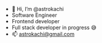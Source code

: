 - 👋 Hi, I’m @astrokachi
- Software Engineer
- Frontend developer
- Full stack developer in progress 😅
- 📫 astrokachi@gmail.com

<!---
astrokachi/astrokachi is a ✨ special ✨ repository because its `README.md` (this file) appears on your GitHub profile.
You can click the Preview link to take a look at your changes.
--->

